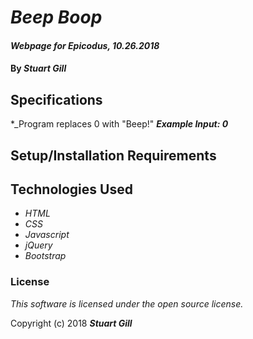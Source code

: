 # _Beep Boop_

#### _Webpage for Epicodus, 10.26.2018_

#### By _**Stuart Gill**_

## Specifications

*_Program replaces 0 with "Beep!"
**_Example Input: 0_**




## Setup/Installation Requirements



## Technologies Used

* _HTML_
* _CSS_
* _Javascript_
* _jQuery_
* _Bootstrap_

### License

*This software is licensed under the open source license.*

Copyright (c) 2018 **_Stuart Gill_**

